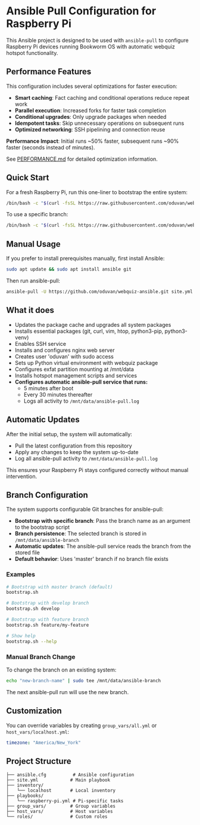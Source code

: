 # Ansible Pull Configuration for Raspberry Pi

This Ansible project is designed to be used with `ansible-pull` to configure Raspberry Pi devices running Bookworm OS with automatic webquiz hotspot functionality.

## Performance Features

This configuration includes several optimizations for faster execution:
- **Smart caching**: Fact caching and conditional operations reduce repeat work
- **Parallel execution**: Increased forks for faster task completion  
- **Conditional upgrades**: Only upgrade packages when needed
- **Idempotent tasks**: Skip unnecessary operations on subsequent runs
- **Optimized networking**: SSH pipelining and connection reuse

**Performance Impact**: Initial runs ~50% faster, subsequent runs ~90% faster (seconds instead of minutes).

See [PERFORMANCE.md](PERFORMANCE.md) for detailed optimization information.

## Quick Start

For a fresh Raspberry Pi, run this one-liner to bootstrap the entire system:

```bash
/bin/bash -c "$(curl -fsSL https://raw.githubusercontent.com/oduvan/webquiz-ansible/master/bootstrap.sh)"
```

To use a specific branch:

```bash
/bin/bash -c "$(curl -fsSL https://raw.githubusercontent.com/oduvan/webquiz-ansible/master/bootstrap.sh)" -- develop
```

## Manual Usage

If you prefer to install prerequisites manually, first install Ansible:

```bash
sudo apt update && sudo apt install ansible git
```

Then run ansible-pull:

```bash
ansible-pull -U https://github.com/oduvan/webquiz-ansible.git site.yml
```

## What it does

- Updates the package cache and upgrades all system packages
- Installs essential packages (git, curl, vim, htop, python3-pip, python3-venv)
- Enables SSH service
- Installs and configures nginx web server
- Creates user 'oduvan' with sudo access
- Sets up Python virtual environment with webquiz package
- Configures exfat partition mounting at /mnt/data
- Installs hotspot management scripts and services
- **Configures automatic ansible-pull service that runs:**
  - 5 minutes after boot
  - Every 30 minutes thereafter
  - Logs all activity to `/mnt/data/ansible-pull.log`

## Automatic Updates

After the initial setup, the system will automatically:
- Pull the latest configuration from this repository
- Apply any changes to keep the system up-to-date
- Log all ansible-pull activity to `/mnt/data/ansible-pull.log`

This ensures your Raspberry Pi stays configured correctly without manual intervention.

## Branch Configuration

The system supports configurable Git branches for ansible-pull:

- **Bootstrap with specific branch**: Pass the branch name as an argument to the bootstrap script
- **Branch persistence**: The selected branch is stored in `/mnt/data/ansible-branch`
- **Automatic updates**: The ansible-pull service reads the branch from the stored file
- **Default behavior**: Uses 'master' branch if no branch file exists

### Examples

```bash
# Bootstrap with master branch (default)
bootstrap.sh

# Bootstrap with develop branch
bootstrap.sh develop

# Bootstrap with feature branch
bootstrap.sh feature/my-feature

# Show help
bootstrap.sh --help
```

### Manual Branch Change

To change the branch on an existing system:

```bash
echo "new-branch-name" | sudo tee /mnt/data/ansible-branch
```

The next ansible-pull run will use the new branch.

## Customization

You can override variables by creating `group_vars/all.yml` or `host_vars/localhost.yml`:

```yaml
timezone: "America/New_York"
```

## Project Structure

```
├── ansible.cfg          # Ansible configuration
├── site.yml            # Main playbook
├── inventory/
│   └── localhost       # Local inventory
├── playbooks/
│   └── raspberry-pi.yml # Pi-specific tasks
├── group_vars/         # Group variables
├── host_vars/          # Host variables
└── roles/              # Custom roles
```